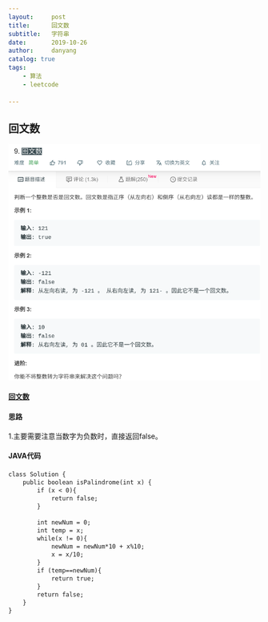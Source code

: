 ```yaml
---
layout:     post
title:      回文数
subtitle:   字符串
date:       2019-10-26
author:     danyang
catalog: true
tags:
    - 算法
    - leetcode

---
```


## 回文数

![](../img/回文数.png)

#### [回文数](https://leetcode-cn.com/problems/palindrome-number/)

#### 思路

1.主要需要注意当数字为负数时，直接返回false。

#### JAVA代码

```
class Solution {
    public boolean isPalindrome(int x) {
        if (x < 0){
            return false;
        }
        
        int newNum = 0;
        int temp = x;
        while(x != 0){
            newNum = newNum*10 + x%10;
            x = x/10;
        }
        if (temp==newNum){
            return true;
        }
        return false;
    }
}
```

